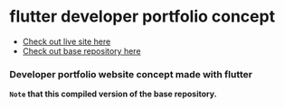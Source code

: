 # flutter developer portfolio concept

<!-- Live Build -->
- [Check out live site here](https://anslem27.github.io/)
- [Check out base repository here](https://anslem27.github.io/)

### Developer portfolio website concept made with flutter

__`Note` that this compiled version of the base repository.__
